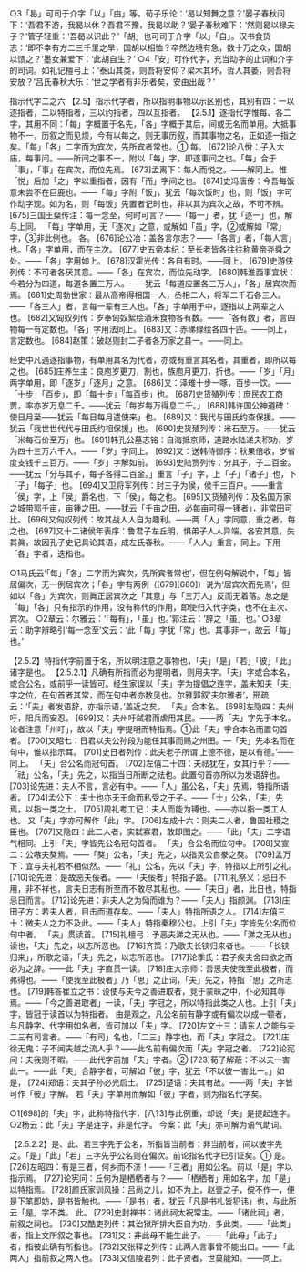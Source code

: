 <!-- { "loadSidebar": true } -->
○3「曷」可司于介字「以」「由」等，荀子乐论：‘曷以知舞之意？’晏子春秋问下：‘吾君不游，我曷以休？吾君不豫，我曷以助？’晏子春秋难下：‘然则曷以禄夫子？’管子轻重：‘吾曷以识此？’「胡」也可司于介字「以」「自」。汉书食货志：‘即不幸有方二三千里之旱，国胡以相恤？卒然边境有急，数十万之众，国胡以馈之？’墨女兼爱下：‘此胡自生？’
○4「安」可作代字，充当动字的止词和介字的司词。如礼记檀弓上：‘泰山其类，则吾将安仰？梁木其坏，哲人其萎，则吾将安放？’吕氏春秋大乐：‘世之学者有非乐者矣，安由出哉？’

指示代字二之六
【2.5】指示代字者，所以指明事物以示区别也，其别有四：一以逐指者，二以特指者，三以约指者，四以互指者。
【2.5.1】逐指代字惟每、各二字，其用不同：「每」字概置于名先，「各」字概于其后，间或无名而单用。大抵事物不一，历叙之而见烦，今有以每之，则无事历叙，而其事物之名，正如逐一指之矣。「每」「各」二字而为宾次，先所宾者常也。①
每。
[672]论八佾：子入大庙，每事问。——所问之事不一，附以「每」字，即逐事问之也。「每」合于「事」，「事」在宾次，而位先焉。
[673]孟离下：每人而悦之。——解同上。惟「悦」后加「之」字以重指者，因有「而」字间之也。
[674]史冯唐传：今吾每饭意未尝不在巨鹿也。——「每」字附「饭」，犹云「每次饭时」也，则「饭」字可作动字观。如为名，则「每饭」先置者记时也，非以其为宾次之故，不可不辨。
[675]三国王粲传注：每一念至，何时可言？——「每一」者，犹「逐一」也，解与上同。
「每」字单用，无「逐次」之意，或解如「虽」字，②或解如「常」字，③非此例也。
各。
[676]论公冶：盖各言尔志？——「各言」者，「每人言」也。「各」字单用，而在主次。
[677]史五帝本纪：至长老皆各往往称黄帝尧舜之处。——「各」字用如上。
[678]汉霍光传：各自有时。——同上。
[679]史游侠列传：不可者各厌其意。——「各」在宾次，而位先动字。
[680]韩淮西事宜状：今若分为四道，每道各置三万人。——犹云「每道应置各三万人」，「各」居宾次而焉。
[681]史周勃世家：最从高帝得相国一人，丞相二人，将军二千石各三人。——「各三人」者，言每一辈有三人也。「各」字单用于中，逐指以上两辈之人也。
[682]又匈奴列传：岁奉匈奴絮绘酒米食物各有数。——「各有数」者，言四物每一有定数也。「各」字用法同上。
[683]又：赤绨绿绘各四十匹。——同上，言定数也。
[684]赵策：破赵则封二子者各万家之县一。——同上。

经史中凡遇逐指事物，有单用其名为代者，亦或有重言其名者，其重者，即所以每之也。
[685]庄养生主：良庖岁更刀，割也，族庖月更刀，折也。——「岁」「月」两字单用，即「逐岁」「逐月」之意。
[686]又：泽雉十步一啄，百步一饮。——「十步」「百步」，即「每十步」「每百步」也。
[687]史货殖列传：庶民农工商贾，率亦岁万息二千。——犹云「每岁每万得息二千。」
[688]韩许国公神道碑：使日月至——犹云「每日每月遣使来」也。
[689]又：我代与田氏约查保援。——犹云「我世世代代与田氏约相保援」也。
[690]史货殖列传：米石至万。——犹云「米每石价至万」也。
[691]韩孔公墓志铭：自海抵京师，道路水陆递夫积功，岁为四十三万六千人。——「岁」字同上。
[692]又：送韩侍御序：秋果倍收，岁省度支钱千三百万。——「岁」字解如前。
[693]史陆贾列传：分其子，子二百金。——犹云「分与其子，每子各得二百金。」重言「子」字，上「子」「诸子」也，下「子」「每子」也。
[694]又卫将军列传：封三子为侯，侯千三百户。——重言「侯」字，上「侯」爵名也，下「侯」，每之也。
[695]又货殖列传：及名国万家之城带郭千亩，亩锺之田。——犹云「千亩之田，必每亩可得一锺者」，非常田可比。
[696]又匈奴列传：故其战人人自为趣利。——两「人」字同意，重之者，每之也。
[697]又十二诸侯年表序：鲁君子左丘明，惧弟子人人异端，各安其意，失其眞，故因孔子史记具论其语，成左氏春秋。——「人人」重言，同上。下用「各」字者，迭指也。

○1马氏云‘「每」「各」二字而为宾次，先所宾者常也’，但在例句解说中，「每」皆居偏次，无一例居宾次；「各」字有两例（[679][680]）说为‘居宾次而先焉’，但如以「各」为宾次，则眞正居宾次之「其意」与「三万人」反而无着落。总之是「每」「各」只有指示的作用，没有称代的作用，即使归入代字类，也不在主次、宾次。
○2章云：尔雅云：‘「每有」，「虽」也。’郭注云：‘辞之「虽」也。’
○3章云：助字辨略引‘每一念至’文云：‘此「每」字犹「常」也。其事非一，故云「每」也。’

【2.5.2】特指代字前置于名，所以明注意之事物也，「夫」「是」「若」「彼」「此」诸字是也。
【2.5.2.1】凡确有所指而必为提明者，则用夫字。「夫」字或合本名，或合公名，或前乎一读皆可。经生家误以「夫」字为提倡之连字，盖未知夫「夫」字之位，在句首者其常，而在句中者亦数见也。尔雅郭叙‘夫尔雅者’，邢疏云：‘「夫」者发语辞，亦指示语，’盖近之矣。
「夫」合本名。
[698]左隐四：夫州吁，阻兵而安忍。
[699]又：夫州吁弑君而虐用其民。——两「夫」字先于本名。论者注意「州吁」，故以「夫」字提明而特指焉。①此「夫」字合本名而置句首者。
[700]又昭七：日君以夫公孙段为能任其事而赐之州田。—「夫」先本名而在句中，惟以指示耳。
[701]史日者列传：此夫老子所谓‘上德不德，是以有德。’——同上。
「夫」合公名而冠句首。
[702]左僖二十四：夫祛犹在，女其行乎？——「祛」公名，「夫」先之，以指当日所断之祛也。此置句首亦所以为发语辞也。
[703]论先进：夫人不言，言必有中。——「人」虽公名，「夫」先焉，特指所语者。
[704]孟公下：夫士也亦无王命而私受之于子。——「士」公名，「夫」先焉，以指一类之士。
[705]周礼考工记：夫人而能为镈也。——亦以指一类工人也。
又「夫」字亦可解作「此」字。
[706]左成十六：则夫二人者，鲁国社稷之臣也。
[707]又隐四：此二人者，实弑寡君，敢即图之。——「此」「夫」二字语气相同。上引「夫」字皆先公名冠句首者。
「夫」合公名而位句中。
[708]又宣二：公嗾夫獒焉。——「獒」公名，「夫」先之，以指灵公自豢之獒。
[709]孟万下：宜与夫礼若不相似然。——「礼」公名，先以「夫」字，特指以上所引之礼。
[710]论先进：是故恶夫佞者。——「夫佞者」特指子路。
[711]礼祭义：忌日不用，非不祥也，言夫日志有所至而不敢尽其私也。——「夫日」者，此日也，特指忌日而言。
[712]论先进：非夫人之为恸而谁为？——「夫人」指颜渊。
[713]庄田子方：若夫人者，目击而道存矣。——「夫人」特指所语之人。
[714]左僖三十：微夫人之力不及此。——「夫人」特指秦穆公也。上引「夫」字皆先公名而位句中者。
「夫」贯读首。
[715]礼檀弓：予恶夫涕之无从也。——「涕之无从也」读也，「夫」先之，以志所恶也。
[716]齐策：乃歌夫长铗归来者也。——「长铗归来」，所歌之语，「夫」先之，以志所恶也。
[717]论季氏：君子疾夫舍曰欲之而必为之辞。——此「夫」字直贯一读。
[718]庄大宗师：吾思夫使我至此极者，而弗得也。——「使我至此极者」乃「思」之止词，「夫」先之，特指「思」之所志也。
[719]韩答崔立之书：设使与夫今之善进取者，竞于蒙昧之中，仆必知其辱焉。——「今之善进取者」一读，「夫」字冠之，所以特指此类之人也。上引「夫」字，皆冠于读首以为特指者。
由是观之，凡公名前有静字或有偏次以成一顿者，与凡静字、代字用如名者，皆可加以「夫」字。
[720]左文十三：请东人之能与夫二三有司言者。——「有司」名也，「二三」静字也，而「夫」字冠之。
[721]庄徐无鬼：子不闻夫越之流人乎？——此名前有偏次而「夫」字冠之者。
[722]论宪问：夫我则不暇。——此代字前加「夫」字者。②
[723]荀子解蔽：不以夫一害此一。——此「夫」合静字者，可解如「彼」字，犹云「不以彼一害此一。」如是，
[724]郑语：夫其子孙必光启土。
[725]楚语：夫其有故。——两「夫」字皆可作「彼」字解。
若「夫」字单用而解如「彼」字者，则为指名代字矣。

○1[698]的「夫」字，此称特指代字，[八?3]与此例重，却说「夫」是提起连字。
○2杨云：此「夫」字是连字，非是代字。  今案：此「夫」亦可解为语气助词。

【2.5.2.2】是、此、若三字先于公名，所指皆当前者；非当前者，间以彼字先之。「是」「此」「若」三字先乎公名则在偏次。前论指名代字已引证矣。①
    是。
[726]左昭四：有是三者，何乡而不济！——「三者」用如公名。前以「是」字以指示焉。
[727]论宪问：丘何为是栖栖者与？——「栖栖者」用如名字，加「是」以特指焉。
[728]颜氏家训风操：吕尚之儿，如不为上，赵壹之子，傥不作一，便是下笔即妨，是书皆触也。——「是书」者，犹云「凡是书札皆犯讳」也，与此所云「是」字不类。
此。
[729]史封禅书：诸此祠太祝常主。——「诸此祠」者，前叙之祠也。
[730]又酷吏列传：其治狱所排大臣自为功，多此类。——「此类」者，指上文所叙之事也。
[731]又：非此母不能生此子。——「此母」「此子」者，指彼此确有所指也。
[732]又张释之列传：此两人言事曾不能出口。——「此两人」指前叙之两人也。
[733]又信陵君列：此子贤者，世莫能知。——同上。
